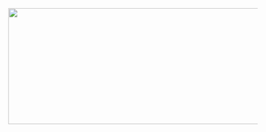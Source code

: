 <div id="header" align="center">
  <img src="https://w0.peakpx.com/wallpaper/778/640/HD-wallpaper-anime-landscape-scenery-stars-field-anime-girl-anime.jpg" height = 235 width = 800/>
</div>



